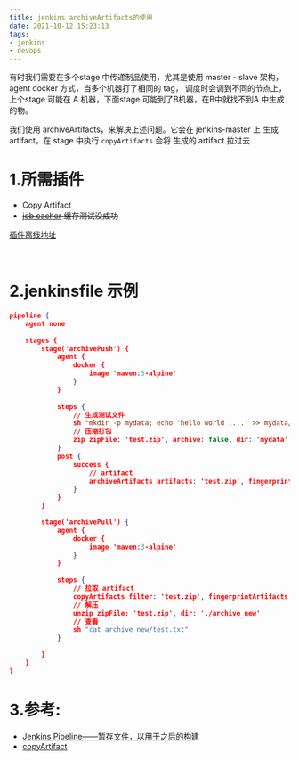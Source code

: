```yaml
---
title: jenkins archiveArtifacts的使用
date: 2021-10-12 15:23:13
tags:
- jenkins
- devops
---
```


有时我们需要在多个stage 中传递制品使用，尤其是使用 master - slave 架构，agent docker 方式，当多个机器打了相同的 tag， 调度时会调到不同的节点上，上个stage 可能在 A 机器，下面stage 可能到了B机器，在B中就找不到A 中生成的物。



我们使用 archiveArtifacts，来解决上述问题。它会在 jenkins-master 上 生成 artifact，在 stage 中执行 `copyArtifacts` 会将 生成的 artifact 拉过去.


<!-- more -->


# 1.所需插件

- Copy Artifact
- ~~[job cacher](https://plugins.jenkins.io/jobcacher/) 缓存测试没成功~~

[插件离线地址](http://updates.jenkins-ci.org/download/plugins)

​      

# 2.jenkinsfile 示例


```json
pipeline {
    agent none
    
    stages {
        stage('archivePush') {
            agent {
                docker {
                    image 'maven:3-alpine'  
                }
            }
 
            steps {
                // 生成测试文件
                sh "mkdir -p mydata; echo 'hello world ....' >> mydata/test.txt "
                // 压缩打包
                zip zipFile: 'test.zip', archive: false, dir: 'mydata'
            }
            post {
                success {
                    // artifact
                    archiveArtifacts artifacts: 'test.zip', fingerprint: true
                }
            }
        }

        stage('archivePull') {
            agent {
                docker {
                    image 'maven:3-alpine' 
                }
            }
 
            steps {
                // 拉取 artifact
                copyArtifacts filter: 'test.zip', fingerprintArtifacts: true, projectName: '${JOB_NAME}', selector: specific('${BUILD_NUMBER}') 
                // 解压
                unzip zipFile: 'test.zip', dir: './archive_new' 
                // 查看
                sh "cat archive_new/test.txt"
            }
           
        }
    }
}

```





# 3.参考:

- [Jenkins Pipeline——暂存文件，以用于之后的构建](https://blog.csdn.net/u013670453/article/details/115711871)
- [copyArtifact](https://www.jenkins.io/doc/pipeline/steps/copyartifact/)

